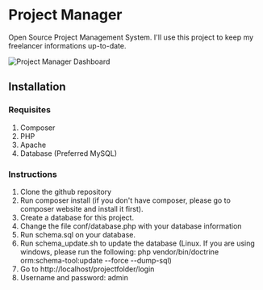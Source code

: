 # Project Manager
Open Source Project Management System. I'll use this project to keep my freelancer informations up-to-date.

![Project Manager Dashboard](http://i.imgur.com/5mo4Qmp.png)

## Installation

### Requisites

1. Composer
2. PHP
3. Apache
4. Database (Preferred MySQL)

### Instructions

1. Clone the github repository
2. Run composer install (if you don't have composer, please go to composer website and install it first).
3. Create a database for this project.
4. Change the file conf/database.php with your database information
5. Run schema.sql on your database.
6. Run schema_update.sh to update the database (Linux. If you are using windows, please run the following: php vendor/bin/doctrine orm:schema-tool:update --force --dump-sql)
7. Go to http://localhost/projectfolder/login
8. Username and password: admin

